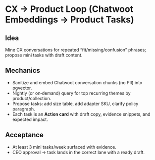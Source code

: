 # CX → Product Loop (Chatwoot Embeddings → Product Tasks)

## Idea

Mine CX conversations for repeated “fit/missing/confusion” phrases; propose mini tasks with draft content.

## Mechanics

- Sanitize and embed Chatwoot conversation chunks (no PII) into pgvector.
- Nightly (or on‑demand) query for top recurring themes by product/collection.
- Propose tasks: add size table, add adapter SKU, clarify policy paragraph.
- Each task is an **Action card** with draft copy, evidence snippets, and expected impact.

## Acceptance

- At least 3 mini tasks/week surfaced with evidence.
- CEO approval → task lands in the correct lane with a ready draft.

